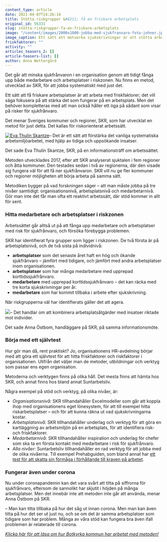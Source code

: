```yaml
---
content_type: article
date: 2021-04-07T14:26:14
title: Stötta riskgrupper &#8211; få en friskare arbetsplats
original_id: 56331
slug: stotta-riskgrupper-fa-en-friskare-arbetsplats
image: "/content/images/2000x1000-jobba-med-sjukfranvaro-foto-johner.jpg"
image_caption: Ett sätt att motverka sjukskrivningar är att stötta arbetsplatser med många korttidssjukskrivna. HR kan gå in och kartlägga arbetsmiljön - genom till exempel intervjuer - för att hitta riskfaktorer att arbeta vidare med.
friskfaktorer: ""
activity: ""
articles_teasers_2: []
article-teasers-list: []
author: Anna Wettergård
---
```


Det går att minska sjukfrånvaron i en organisation genom att tidigt fånga upp både medarbetare och arbetsplatser i riskzonen. Nu finns en metod, utvecklad av SKR, för att jobba systematiskt med just det.

Ett sätt att få friskare arbetsplatser är att arbeta med friskfaktorer; det vill säga fokusera på att stärka det som fungerar på en arbetsplats. Men det behöver kompletteras med att man också håller ett öga på sådant som visar på risker för sjukfrånvaro.

Det menar Sveriges kommuner och regioner, SKR, som har utvecklat en metod för just detta. Det kallas för riskorienterat arbetssätt.

[![Eva Thulin Skantze](https://www.suntarbetsliv.se/wp-content/uploads/2020/09/200x220-eva-thulin-skantze.jpg)](https://www.suntarbetsliv.se/wp-content/uploads/2020/09/200x220-eva-thulin-skantze.jpg)– Det är ett sätt att förstärka det vanliga systematiska arbetsmiljöarbetet, med hjälp av tidiga och uppsökande insatser.

Det sade Eva Thulin Skantze, SKR, på en informationsträff om arbetssättet.

Metoden utvecklades 2017, efter att SKR analyserat sjuktalen i fem regioner och åtta kommuner. Den testades sedan i två av regionerna, där den visade sig fungera väl för att få ner sjukfrånvaron. SKR vill nu ge fler kommuner och regioner möjligheten att börja arbeta på samma sätt.

Metodiken bygger på vad forskningen säger – att man måste jobba på tre nivåer samtidigt: organisationsnivå, arbetsplatsnivå och medarbetarnivå. Gör man inte det får man ofta ett reaktivt arbetssätt, där stöd kommer in allt för sent.

### Hitta medarbetare och arbetsplatser i riskzonen

Arbetssättet går alltså ut på att fånga upp medarbetare och arbetsplatser med risk för sjukfrånvaro, och försöka förebygga problemen.

SKR har identifierat fyra grupper som ligger i riskzonen. De två första är på arbetsplatsnivå, och de två sista på individnivå:

- **arbetsplatser** som det senaste året haft en hög och ökande sjukfrånvaro – jämfört med tidigare, och jämfört med andra arbetsplatser inom organisationen.
- **arbetsplatser** som har många medarbetare med upprepad korttidssjukfrånvaro.
- **medarbetare** med upprepad korttidssjukfrånvaro – det kan räcka med tre korta sjukskrivningar per år.
- **medarbetare** som har kommit tillbaka i arbete efter sjukskrivning.

När riskgrupperna väl har identifierats gäller det att agera.

[![](https://www.suntarbetsliv.se/wp-content/uploads/2021/04/200x220-anna-ostbom.jpg)](https://www.suntarbetsliv.se/wp-content/uploads/2021/04/200x220-anna-ostbom.jpg)– Det handlar om att kombinera arbetsplatsåtgärder med insatser riktade mot individer.

Det sade Anna Östbom, handläggare på SKR, på samma informationsmöte.

### Börja med ett självtest

Hur gör man då, rent praktiskt? Jo, organisationens HR-avdelning börjar med att göra ett självtest för att hitta friskfaktorer och riskfaktorer i organisationen. Utifrån det väljer man de metoder, utbildningar och verktyg som passar ens egen organisation.

Metoderna och verktygen finns på olika håll. Det mesta finns att hämta hos SKR, och annat finns hos bland annat Suntarbetsliv.

Några exempel på stöd och verktyg, på olika nivåer, är:

- _Organisationsnivå:_ SKR tillhandahåller Excelmodeller som går att koppla ihop med organisationens eget lönesystem, för att till exempel hitta riskarbetsplatser – och för att kunna räkna ut vad sjukskrivningarna kostar.
- _Arbetsplatsnivå:_ SKR tillhandahåller underlag och verktyg för att göra en kartläggning av arbetsmiljön på en arbetsplats, för att identifiera risk- och friskfaktorer.
- _Medarbetarnivå:_ SKR tillhandahåller inspiration och underlag för chefer som ska ta en första kontakt med medarbetare i risk för sjukfrånvaro.
- _Alla nivåer:_ Suntarbetsliv tillhandahåller en rad verktyg för att jobba med de olika nivåerna. Till exempel Prehabguiden, som bland annat har [ett test för att skatta sin förmåga i förhållande till kraven på arbetet](https://prehabguiden.suntarbetsliv.se/sjalvskattning).

### Fungerar även under corona

Nu under coronapandemin kan det vara svårt att titta på siffrorna för sjukfrånvaro, eftersom de sannolikt har skjutit i höjden på många arbetsplatser. Men det innebär inte att metoden inte går att använda, menar Anna Östbom på SKR.

– Man kan titta tillbaka på hur det såg ut innan corona. Men man kan även titta på hur det ser ut just nu, och se om det är samma arbetsplatser som tidigare som har problem. Många av våra stöd kan fungera bra även ifall problemen är relaterade till corona.

_[Klicka här för att läsa om hur Botkyrka kommun har arbetat med metoden!](https://www.suntarbetsliv.se/artiklar/sam/tidiga-insatser-ger-friskare-medarbetare/)_

